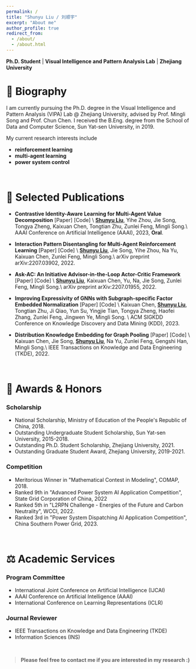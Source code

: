 ```yaml
---
permalink: /
title: "Shunyu Liu / 刘顺宇"
excerpt: "About me"
author_profile: true
redirect_from: 
  - /about/
  - /about.html
---
```


**Ph.D. Student** \| **Visual Intelligence and Pattern Analysis Lab** \| **Zhejiang University**
<br>



🌟 Biography
======


I am currently pursuing the Ph.D. degree in the <a href="https://www.vipazoo.cn/" target="_blank" style="text-decoration: none">Visual Intelligence and Pattern Analysis (VIPA) Lab</a> @ <a href="https://www.zju.edu.cn/english/" target="_blank" style="text-decoration: none">Zhejiang University</a>, advised by Prof. <a href="https://person.zju.edu.cn/en/msong" target="_blank" style="text-decoration: none">Mingli Song</a> and Prof. <a href="https://person.zju.edu.cn/en/0082004" target="_blank" style="text-decoration: none">Chun Chen</a>. I received the B.Eng. degree from the School of Data and Computer Science, <a href="https://www.sysu.edu.cn/sysuen/" target="_blank" style="text-decoration: none">Sun Yat-sen University</a>, in 2019. 

My current research interests include 
- **reinforcement learning**
- **multi-agent learning**
- **power system control**
<br>


📝 Selected Publications
======


- **Contrastive Identity-Aware Learning for Multi-Agent Value Decomposition** <a href="https://arxiv.org/abs/2211.12712" target="_blank" style="text-decoration: none">\[Paper\]</a> <a href="https://github.com/liushunyu/CIA" target="_blank" style="text-decoration: none">\[Code\]</a> \\
  **<u>Shunyu Liu</u>**, Yihe Zhou, Jie Song, Tongya Zheng, Kaixuan Chen, Tongtian Zhu, Zunlei Feng, Mingli Song.\\
  AAAI Conference on Artificial Intelligence (AAAI), 2023, **Oral**.

- **Interaction Pattern Disentangling for Multi-Agent Reinforcement Learning** <a href="https://arxiv.org/abs/2207.03902" target="_blank" style="text-decoration: none">\[Paper\]</a> <a href="https://github.com/liushunyu/OPT" target="_blank" style="text-decoration: none">\[Code\]</a> \\
  **<u>Shunyu Liu</u>**, Jie Song, Yihe Zhou, Na Yu, Kaixuan Chen, Zunlei Feng, Mingli Song.\\
  arXiv preprint arXiv:2207.03902, 2022. 

- **Ask-AC: An Initiative Advisor-in-the-Loop Actor-Critic Framework** <a href="https://arxiv.org/abs/2207.01955" target="_blank" style="text-decoration: none">\[Paper\]</a> <a href="https://github.com/liushunyu/Ask-AC" target="_blank" style="text-decoration: none">\[Code\]</a> \\
  **<u>Shunyu Liu</u>**, Kaixuan Chen, Yu, Na, Jie Song, Zunlei Feng, Mingli Song.\\
  arXiv preprint arXiv:2207.01955, 2022.

- **Improving Expressivity of GNNs with Subgraph-specific Factor Embedded Normalization** <a href="https://arxiv.org/abs/2305.19903" target="_blank" style="text-decoration: none">\[Paper\]</a> <a href="https://github.com/chenchkx/SuperNorm" target="_blank" style="text-decoration: none">\[Code\]</a> \\
  Kaixuan Chen, **<u>Shunyu Liu</u>**, Tongtian Zhu, Ji Qiao, Yun Su, Yingjie Tian, Tongya Zheng, Haofei Zhang, Zunlei Feng, Jingwen Ye, Mingli Song. \\
  ACM SIGKDD Conference on Knowledge Discovery and Data Mining (KDD), 2023.

- **Distribution Knowledge Embedding for Graph Pooling** <a href="https://arxiv.org/abs/2109.14333" target="_blank" style="text-decoration: none">\[Paper\]</a> <a href="https://github.com/chenchkx/DKEPool" target="_blank" style="text-decoration: none">\[Code\]</a> \\
  Kaixuan Chen, Jie Song, **<u>Shunyu Liu</u>**, Na Yu, Zunlei Feng, Gengshi Han, Mingli Song.\\
  IEEE Transactions on Knowledge and Data Engineering (TKDE), 2022. 
<br>


🎯 Awards & Honors
======

### Scholarship
  - National Scholarship, Ministry of Education of the People's Republic of China, 2018.
  - Outstanding Undergraduate Student Scholarship, Sun Yat-sen University, 2015-2018.
  - Outstanding Ph.D. Student Scholarship, Zhejiang University, 2021.
  - Outstanding Graduate Student Award, Zhejiang University, 2019-2021.

### Competition
  - Meritorious Winner in "Mathematical Contest in Modeling", COMAP, 2018.
  - Ranked 9th in "Advanced Power System AI Application Competition", State Grid Corporation of China, 2022
  - Ranked 5th in "L2RPN Challenge - Energies of the Future and Carbon Neutrality", WCCI, 2022.
  - Ranked 3rd in "Power System Dispatching AI Application Competition", China Southern Power Grid, 2023.
<br>

⚖️ Academic Services
======

### Program Committee
  - International Joint Conference on Artificial Intelligence (IJCAI)
  - AAAI Conference on Artificial Intelligence (AAAI)
  - International Conference on Learning Representations (ICLR)

### Journal Reviewer
  - IEEE Transactions on Knowledge and Data Engineering (TKDE)
  - Information Sciences (INS)
<br>

> **Please feel free to contact me if you are interested in my research :)**